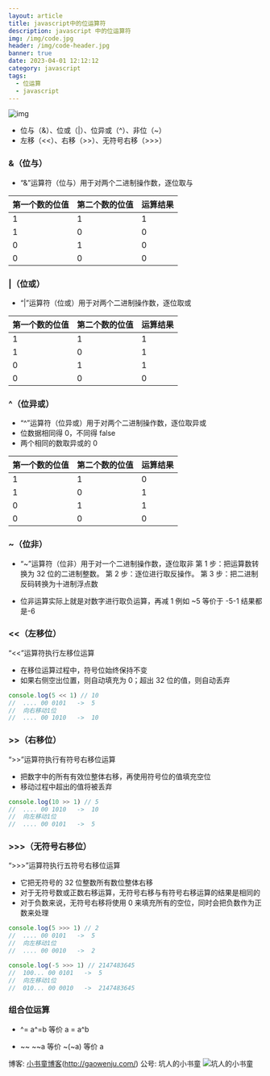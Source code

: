 ```yaml
---
layout: article
title: javascript中的位运算符
description: javascript 中的位运算符
img: /img/code.jpg
header: /img/code-header.jpg
banner: true
date: 2023-04-01 12:12:12
category: javascript
tags:
  - 位运算
  - javascript
---
```




![img](leecode/banner/operator.png)

- 位与（&）、位或（|）、位异或（^）、非位（~）
- 左移（<<）、右移（>>）、无符号右移（>>>）

### &（位与）

- “&”运算符（位与）用于对两个二进制操作数，逐位取与

| 第一个数的位值 | 第二个数的位值 | 运算结果 |
| -------------- | -------------- | -------- |
| 1              | 1              | 1        |
| 1              | 0              | 0        |
| 0              | 1              | 0        |
| 0              | 0              | 0        |

### |（位或）

- “|”运算符（位或）用于对两个二进制操作数，逐位取或

| 第一个数的位值 | 第二个数的位值 | 运算结果 |
| -------------- | -------------- | -------- |
| 1              | 1              | 1        |
| 1              | 0              | 1        |
| 0              | 1              | 1        |
| 0              | 0              | 0        |

### ^（位异或）

- “^”运算符（位异或）用于对两个二进制操作数，逐位取异或
- 位数据相同得 0，不同得 false
- 两个相同的数取异或的 0

| 第一个数的位值 | 第二个数的位值 | 运算结果 |
| -------------- | -------------- | -------- |
| 1              | 1              | 0        |
| 1              | 0              | 1        |
| 0              | 1              | 1        |
| 0              | 0              | 0        |

### ~（位非）

- “~”运算符（位非）用于对一个二进制操作数，逐位取非
  第 1 步：把运算数转换为 32 位的二进制整数。
  第 2 步：逐位进行取反操作。
  第 3 步：把二进制反码转换为十进制浮点数

- 位非运算实际上就是对数字进行取负运算，再减 1
  例如 ~5 等价于 -5-1 结果都是-6

### <<（左移位）

“<<”运算符执行左移位运算

- 在移位运算过程中，符号位始终保持不变
- 如果右侧空出位置，则自动填充为 0；超出 32 位的值，则自动丢弃

```javascript
console.log(5 << 1) // 10
//  .... 00 0101   ->  5
//  向右移动1位
//  .... 00 1010   ->  10
```

### >>（右移位）

“>>”运算符执行有符号右移位运算

- 把数字中的所有有效位整体右移，再使用符号位的值填充空位
- 移动过程中超出的值将被丢弃

```javascript
console.log(10 >> 1) // 5
//  .... 00 1010   ->  10
//  向左移动1位
//  .... 00 0101   ->  5
```

### >>>（无符号右移位）

“>>>”运算符执行五符号右移位运算

- 它把无符号的 32 位整数所有数位整体右移
- 对于无符号数或正数右移运算，无符号右移与有符号右移运算的结果是相同的
- 对于负数来说，无符号右移将使用 0 来填充所有的空位，同时会把负数作为正数来处理

```javascript
console.log(5 >>> 1) // 2
//  .... 00 0101   ->  5
//  向左移动1位
//  .... 00 0010   ->  2

console.log(-5 >>> 1) // 2147483645
//  100... 00 0101   ->  5
//  向左移动1位
//  010... 00 0010   ->  2147483645
```

### 组合位运算

- ^=
  a^=b 等价 a = a^b

- ~~
  ~~a 等价 ~(~a) 等价 a

博客: [小书童博客](http://gaowenju.com/)(http://gaowenju.com/)
公号: 坑人的小书童
![坑人的小书童](qrcode.jpg)
